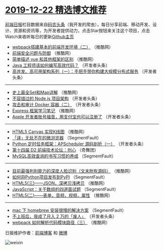 # [2019-12-22 精选博文推荐](http://hao.caibaojian.com/date/2019/12/22)

[前端日报](http://caibaojian.com/c/news)栏目数据来自[码农头条](http://hao.caibaojian.com/)（我开发的爬虫），每日分享前端、移动开发、设计、资源和资讯等，为开发者提供动力，点击Star按钮来关注这个项目，点击Watch来收听每日的更新[Github主页](https://github.com/kujian/frontendDaily)
* [webpack搭建基本的前端开发环境（二）](http://hao.caibaojian.com/134176.html) （推酷网）
* [前端安全问题与防御](http://hao.caibaojian.com/134178.html) （推酷网）
* [简单描述 vue 和其他框架的区别](http://hao.caibaojian.com/134174.html) （推酷网）
* [Java 工程师该如何编写高效代码？](http://hao.caibaojian.com/134157.html) （开发者头条）
* [高并发、高可用架构系列（一）：手把手带你构建大规模分布式服务](http://hao.caibaojian.com/134158.html) （开发者头条）

***
* [史上最全Set和Map详解](http://hao.caibaojian.com/134177.html) （推酷网）
* [不容错过的 Node.js 项目架构](http://hao.caibaojian.com/134159.html) （开发者头条）
* [攻击和审计 Docker 容器（二）](http://hao.caibaojian.com/134160.html) （开发者头条）
* [Express 框架学习笔记](http://hao.caibaojian.com/134179.html) （推酷网）
* [Apple 开发者账号福音，用支付宝也可以注册了](http://hao.caibaojian.com/134161.html) （开发者头条）

***
* [HTML5 Canvas 实现K线图](http://hao.caibaojian.com/134181.html) （推酷网）
* [「译」无处不在的微浏览器](http://hao.caibaojian.com/134150.html) （SegmentFault）
* [Python 定时任务框架：APScheduler 源码剖析（一）](http://hao.caibaojian.com/134162.html) （开发者头条）
* [第十四届 D2 前端技术论坛：创心](http://hao.caibaojian.com/134180.html) （奇舞团）
* [MySQL高效查询的书写习惯的养成](http://hao.caibaojian.com/134151.html) （SegmentFault）

***
* [目前最强判别能力的深度人脸识别（文末附有源码）](http://hao.caibaojian.com/134171.html) （推酷网）
* [如何将Python项目发布到PyPI](http://hao.caibaojian.com/134152.html) （SegmentFault）
* [HTML5(三)——JSON，深拷贝浅拷贝](http://hao.caibaojian.com/134172.html) （推酷网）
* [JavaScript：关于数组的四道面试题](http://hao.caibaojian.com/134153.html) （SegmentFault）
* [HTML5(二)——表单，音频，视频，属性](http://hao.caibaojian.com/134173.html) （推酷网）

***
* [mac 下 homebrew 安装很慢的解决方案](http://hao.caibaojian.com/134154.html) （SegmentFault）
* [不上班后，我成了月入 2 万的「废人」](http://hao.caibaojian.com/134156.html) （开发者头条）
* [webpack 如何解析代码模块路径（三）](http://hao.caibaojian.com/134175.html) （推酷网）

日报维护作者：[前端博客](http://caibaojian.com/) 和 [微博](http://caibaojian.com/go/weibo)

![weixin](https://user-images.githubusercontent.com/3055447/38468989-651132ac-3b80-11e8-8e6b-15122322a9d7.png)